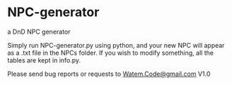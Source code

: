 # NPC-generator
a DnD NPC generator

Simply run NPC-generator.py using python, and your new NPC will appear as a .txt file in the NPCs folder.
If you wish to modify something, all the tables are kept in info.py.


Please send bug reports or requests to Watem.Code@gmail.com
V1.0
